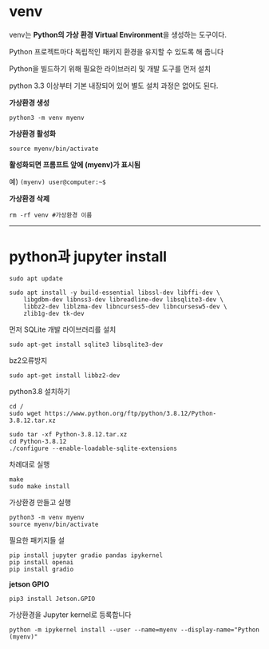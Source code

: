 # venv
venv는 **Python의 가상 환경 Virtual Environment**을 생성하는 도구이다.

Python 프로젝트마다 독립적인 패키지 환경을 유지할 수 있도록 해 줍니다

Python을 빌드하기 위해 필요한 라이브러리 및 개발 도구를 먼저 설치

python 3.3 이상부터 기본 내장되어 있어 별도 설치 과정은 없어도 된다.

**가상환경 생성**

```python3 -m venv myenv```

**가상환경 활성화**

```source myenv/bin/activate```

**활성화되면 프롬프트 앞에 (myenv)가 표시됨**

예)
```(myenv) user@computer:~$```

**가상환경 삭제**

```rm -rf venv #가상환경 이름 ```

---
# python과 jupyter install


```
sudo apt update
```
```
sudo apt install -y build-essential libssl-dev libffi-dev \
    libgdbm-dev libnss3-dev libreadline-dev libsqlite3-dev \
    libbz2-dev liblzma-dev libncurses5-dev libncursesw5-dev \
    zlib1g-dev tk-dev
```

먼저 SQLite 개발 라이브러리를 설치
```
sudo apt-get install sqlite3 libsqlite3-dev
```
bz2오류방지
```
sudo apt-get install libbz2-dev
```
python3.8 설치하기
```
cd /
sudo wget https://www.python.org/ftp/python/3.8.12/Python-3.8.12.tar.xz
```

```
sudo tar -xf Python-3.8.12.tar.xz
cd Python-3.8.12
./configure --enable-loadable-sqlite-extensions
```


차례대로 실행

```
make
sudo make install
```

가상환경 만들고 실행
```
python3 -m venv myenv
source myenv/bin/activate
```

필요한 패키지들 설
```
pip install jupyter gradio pandas ipykernel
pip install openai
pip install gradio

```
**jetson GPIO**

```pip3 install Jetson.GPIO```


가상환경을 Jupyter kernel로 등록합니다

```
python -m ipykernel install --user --name=myenv --display-name="Python (myenv)"
```
